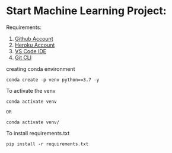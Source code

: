 Start Machine Learning Project:
===============================

Requirements:

1. [Github Account](https://github.com)
2. [Heroku Account](https://heroku.com)
3. [VS Code IDE](https://code.visualstudio.com)
4. [Git CLI](https://git-scm.com)


creating conda environment

```
conda create -p venv python==3.7 -y
```
To activate the venv

```
conda activate venv 

OR

conda activate venv/
```

To install requirements.txt 

```
pip install -r requirements.txt
```